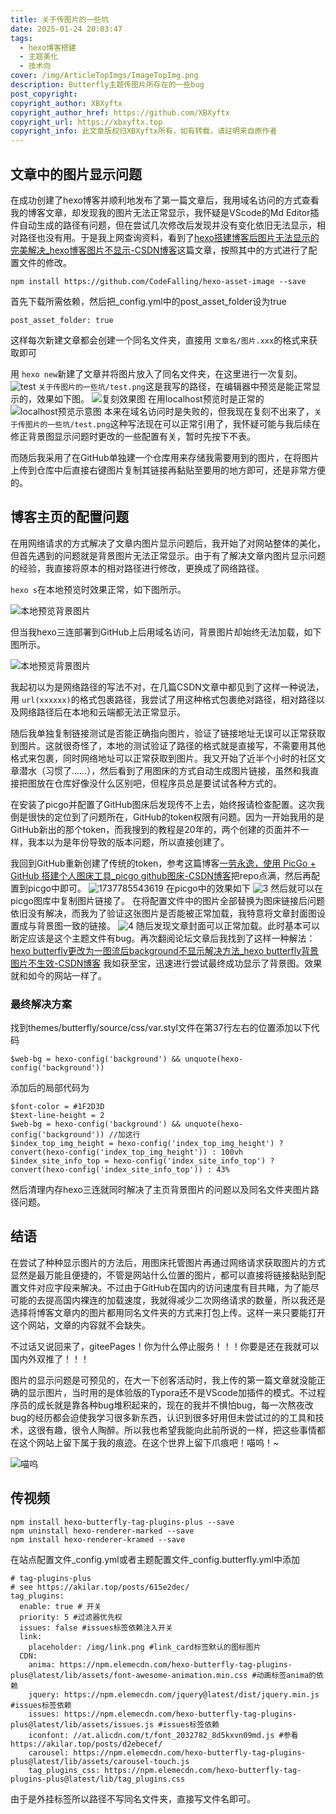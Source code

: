 ```yaml
---
title: 关于传图片的一些坑
date: 2025-01-24 20:03:47
tags: 
  - hexo博客搭建
  - 主题美化
  - 技术向
cover: /img/ArticleTopImgs/ImageTopImg.png
description: Butterfly主题传图片所存在的一些bug
post_copyright:
copyright_author: XBXyftx
copyright_author_href: https://github.com/XBXyftx
copyright_url: https://xbxyftx.top
copyright_info: 此文章版权归XBXyftx所有，如有转载，请註明来自原作者
---
```

## 文章中的图片显示问题

在成功创建了hexo博客并顺利地发布了第一篇文章后，我用域名访问的方式查看我的博客文章，却发现我的图片无法正常显示，我怀疑是VScode的Md Editor插件自动生成的路径有问题，但在尝试几次修改后发现并没有变化依旧无法显示，相对路径也没有用。于是我上网查询资料，看到了[hexo搭建博客后图片无法显示的完美解决\_hexo博客图片不显示-CSDN博客](https://blog.csdn.net/weixin_43702620/article/details/118655308)这篇文章，按照其中的方式进行了配置文件的修改。

```
npm install https://github.com/CodeFalling/hexo-asset-image --save
```

首先下载所需依赖，然后把\_config.yml中的post\_asset\_folder设为true

```
post_asset_folder: true
```

这样每次新建文章都会创建一个同名文件夹，直接用 `文章名/图片.xxx`的格式来获取即可

用 `hexo new`新建了文章并将图片放入了同名文件夹，在这里进行一次复刻。
![test](关于传图片的一些坑/test.png)
`关于传图片的一些坑/test.png`这是我写的路径，在编辑器中预览是能正常显示的，效果如下图。
![复刻效果图](关于传图片的一些坑/FuKe1.png)
在用localhost预览时是正常的
![localhost预览示意图](关于传图片的一些坑/FuKe2.png)
本来在域名访问时是失败的，但我现在复刻不出来了，`关于传图片的一些坑/test.png`这种写法现在可以正常引用了，我怀疑可能与我后续在修正背景图显示问题时更改的一些配置有关，暂时先按下不表。

而随后我采用了在GitHub单独建一个仓库用来存储我需要用到的图片，在将图片上传到仓库中后直接右键图片复制其链接再黏贴至要用的地方即可，还是非常方便的。

## 博客主页的配置问题

在用网络请求的方式解决了文章内图片显示问题后，我开始了对网站整体的美化，但首先遇到的问题就是背景图片无法正常显示。由于有了解决文章内图片显示问题的经验，我直接将原本的相对路径进行修改，更换成了网络路径。

`hexo s`在本地预览时效果正常，如下图所示。

![本地预览背景图片](关于传图片的一些坑/1.png)

但当我hexo三连部署到GitHub上后用域名访问，背景图片却始终无法加载，如下图所示。

![本地预览背景图片](关于传图片的一些坑/2.png)

我起初以为是网络路径的写法不对，在几篇CSDN文章中都见到了这样一种说法，用 `url(xxxxxx)`的格式包裹路径，我尝试了用这种格式包裹绝对路径，相对路径以及网络路径后在本地和云端都无法正常显示。

随后我单独复制链接测试是否能正确指向图片，验证了链接地址无误可以正常获取到图片。这就很奇怪了，本地的测试验证了路径的格式就是直接写，不需要用其他格式来包裹，同时网络地址可以正常获取到图片。我又开始了近半个小时的社区文章潜水（习惯了……），然后看到了用图床的方式自动生成图片链接，虽然和我直接把图放在仓库好像没什么区别吧，但程序员总是要试试各种方式的。

在安装了picgo并配置了GitHub图床后发现传不上去，始终报请检查配置。这次我倒是很快的定位到了问题所在，GitHub的token权限有问题。因为一开始我用的是GitHub新出的那个token，而我搜到的教程是20年的，两个创建的页面并不一样，我本以为是年份导致的版本问题，所以直接创建了。

我回到GitHub重新创建了传统的token，参考这篇博客[一劳永逸，使用 PicGo + GitHub 搭建个人图床工具\_picgo github图床-CSDN博客](https://blog.csdn.net/2401_84009626/article/details/137537910)把repo点满，然后再配置到picgo中即可。
![1737785543619](关于传图片的一些坑/1737785543619.png)
在picgo中的效果如下
![3](关于传图片的一些坑/3.png)
然后就可以在picgo图库中复制图片链接了。
在将配置文件中的图片全部替换为图床链接后问题依旧没有解决，而我为了验证这张图片是否能被正常加载，我特意将文章封面图设置成与背景图一致的链接。
![4](关于传图片的一些坑/4.png)
随后发现文章封面可以正常加载。此时基本可以断定应该是这个主题文件有bug。再次翻阅论坛文章后我找到了这样一种解法：[hexo butterfly更改为一图流后background不显示解决方法\_hexo butterfly背景图片不生效-CSDN博客](https://blog.csdn.net/kitia01/article/details/144375317)
我如获至宝，迅速进行尝试最终成功显示了背景图。效果就和如今的网站一样了。

### 最终解决方案

找到themes/butterfly/source/css/var.styl文件在第37行左右的位置添加以下代码

```
$web-bg = hexo-config('background') && unquote(hexo-config('background'))
```

添加后的局部代码为

```
$font-color = #1F2D3D
$text-line-height = 2
$web-bg = hexo-config('background') && unquote(hexo-config('background')) //加这行
$index_top_img_height = hexo-config('index_top_img_height') ? convert(hexo-config('index_top_img_height')) : 100vh
$index_site_info_top = hexo-config('index_site_info_top') ? convert(hexo-config('index_site_info_top')) : 43%
```

然后清理内存hexo三连就同时解决了主页背景图片的问题以及同名文件夹图片路径问题。

## 结语

在尝试了种种显示图片的方法后，用图床托管图片再通过网络请求获取图片的方式显然是最万能且便捷的，不管是网站什么位置的图片，都可以直接将链接黏贴到配置文件对应字段来解决。不过由于GitHub在国内的访问速度有目共睹，为了能尽可能的去提高国内裸连的加载速度，我就得减少二次网络请求的数量，所以我还是选择将博客文章内的图片都用同名文件夹的方式来打包上传。这样一来只要能打开这个网站，文章的内容就不会缺失。

不过话又说回来了，giteePages！你为什么停止服务！！！你要是还在我就可以国内外双推了！！！

图片的显示问题是可预见的，在大一下创客活动时，我上传的第一篇文章就没能正确的显示图片，当时用的是体验版的Typora还不是VScode加插件的模式。不过程序员的成长就是靠各种bug堆积起来的，现在的我并不惧怕bug，每一次熬夜改bug的经历都会迫使我学习很多新东西，认识到很多好用但未尝试过的的工具和技术，这很有趣，很令人陶醉。所以我也希望我能向此前所说的一样，把这些事情都在这个网站上留下属于我的痕迹。在这个世界上留下爪痕吧！喵呜！~

![喵呜](关于传图片的一些坑/5.jpg)

## 传视频

```
npm install hexo-butterfly-tag-plugins-plus --save
npm uninstall hexo-renderer-marked --save
npm install hexo-renderer-kramed --save
```

在站点配置文件_config.yml或者主题配置文件_config.butterfly.yml中添加

```
# tag-plugins-plus
# see https://akilar.top/posts/615e2dec/
tag_plugins:
  enable: true # 开关
  priority: 5 #过滤器优先权
  issues: false #issues标签依赖注入开关
  link:
    placeholder: /img/link.png #link_card标签默认的图标图片
  CDN:
    anima: https://npm.elemecdn.com/hexo-butterfly-tag-plugins-plus@latest/lib/assets/font-awesome-animation.min.css #动画标签anima的依赖
    jquery: https://npm.elemecdn.com/jquery@latest/dist/jquery.min.js #issues标签依赖
    issues: https://npm.elemecdn.com/hexo-butterfly-tag-plugins-plus@latest/lib/assets/issues.js #issues标签依赖
    iconfont: //at.alicdn.com/t/font_2032782_8d5kxvn09md.js #参看https://akilar.top/posts/d2ebecef/
    carousel: https://npm.elemecdn.com/hexo-butterfly-tag-plugins-plus@latest/lib/assets/carousel-touch.js
    tag_plugins_css: https://npm.elemecdn.com/hexo-butterfly-tag-plugins-plus@latest/lib/tag_plugins.css
```

由于是外挂标签所以路径不写同名文件夹，直接写文件名即可。
